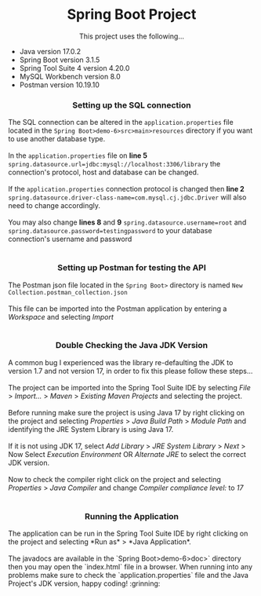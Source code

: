 <h1 align="center">Spring Boot Project</h1>

<p align="center">
  This project uses the following...<br>
 
  <ul>
    <li>Java version 17.0.2</li>
    <li>Spring Boot version 3.1.5</li>
    <li>Spring Tool Suite 4 version 4.20.0</li>
    <li>MySQL Workbench version 8.0</li>
    <li>Postman version 10.19.10</li>
  </ul>
</p>


<h3 align="center">Setting up the SQL connection</h3>

The SQL connection can be altered in the `application.properties` file located in the `Spring Boot>demo-6>src>main>resources` directory if you want to use another database type.<br><br>
In the `application.properties` file on **line 5** `spring.datasource.url=jdbc:mysql://localhost:3306/library` the connection's protocol, host and database can be changed.<br><br>
If the `application.properties` connection protocol is changed then **line 2** `spring.datasource.driver-class-name=com.mysql.cj.jdbc.Driver` will also need to change accordingly.<br><br>
You may also change **lines 8** and **9** `spring.datasource.username=root` and `spring.datasource.password=testingpassword` to your database connection's username and password<br><br>

<h3 align="center">Setting up Postman for testing the API</h3>

The Postman json file located in the `Spring Boot>` directory is named `New Collection.postman_collection.json`<br><br>
This file can be imported into the Postman application by entering a *Workspace* and selecting *Import*<br><br>

<h3 align="center">Double Checking the Java JDK Version</h3>

A common bug I experienced was the library re-defaulting the JDK to version 1.7 and not version 17, in order to fix this please follow these steps...<br><br>
The project can be imported into the Spring Tool Suite IDE by selecting *File* > *Import...* > *Maven* > *Existing Maven Projects* and selecting the project.<br><br>
Before running make sure the project is using Java 17 by right clicking on the project and selecting *Properties* > *Java Build Path* > *Module Path* and identifying the JRE System Library is using Java 17.<br><br>
If it is not using JDK 17, select *Add Library* > *JRE System Library* > *Next* > Now Select *Execution Environment* OR *Alternate JRE* to select the correct JDK version.<br><br>
Now to check the compiler right click on the project and selecting *Properties* > *Java Compiler* and change *Compiler compliance level:* to *17*<br><br>

<h3 align="center">Running the Application</h3>
The application can be run in the Spring Tool Suite IDE by right clicking on the project and selecting *Run as* > *Java Application*.<br><br>
The javadocs are available in the `Spring Boot>demo-6>doc>` directory then you may open the `index.html` file in a browser. 
When running into any problems make sure to check the `application.properties` file and the Java Project's JDK version, happy coding! 	:grinning:








